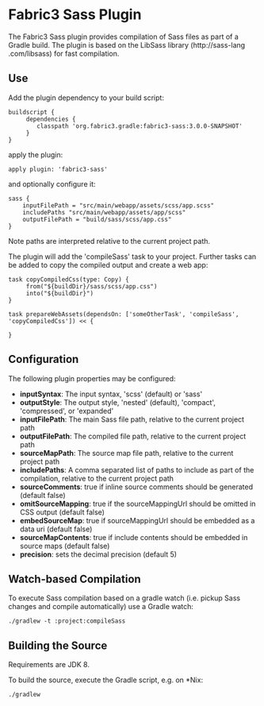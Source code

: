 Fabric3 Sass Plugin
=========================

The Fabric3 Sass plugin provides compilation of Sass files as part of a Gradle build. The plugin is based on the LibSass library (http://sass-lang
.com/libsass) for fast compilation.   


Use
------------------------

Add the plugin dependency to your build script:
 
    buildscript {
         dependencies {
            classpath 'org.fabric3.gradle:fabric3-sass:3.0.0-SNAPSHOT'
         }
    }

apply the plugin:


    apply plugin: 'fabric3-sass'
    
and optionally configure it:
    
    sass {
        inputFilePath = "src/main/webapp/assets/scss/app.scss"
        includePaths "src/main/webapp/assets/app/scss"
        outputFilePath = "build/sass/scss/app.css"
    }
    
Note paths are interpreted relative to the current project path.

The plugin will add the 'compileSass' task to your project. Further tasks can be added to copy the compiled output and create a web app:

    task copyCompiledCss(type: Copy) {
         from("${buildDir}/sass/scss/app.css")
         into("${buildDir}")
    }

    task prepareWebAssets(dependsOn: ['someOtherTask', 'compileSass', 'copyCompiledCss']) << {

    }

Configuration
------------------------

The following plugin properties may be configured:

 - **inputSyntax**: The input syntax, 'scss' (default) or 'sass'  
 - **outputStyle**: The output style, 'nested' (default), 'compact', 'compressed', or 'expanded'
 - **inputFilePath**: The main Sass file path, relative to the current project path 
 - **outputFilePath**: The compiled file path, relative to the current project path 
 - **sourceMapPath**: The source map file path, relative to the current project path  
 - **includePaths**: A comma separated list of paths to include as part of the compilation,  relative to the current project path
 - **sourceComments**: true if inline source comments should be generated (default false)
 - **omitSourceMapping**: true if the sourceMappingUrl should be omitted in CSS output (default false)
 - **embedSourceMap**: true if sourceMappingUrl should be embedded as a data uri (default false)
 - **sourceMapContents**: true if include contents should be embedded in source maps (default false)
 - **precision**: sets the decimal precision (default 5)


Watch-based Compilation
------------------------

To execute Sass compilation based on a gradle watch (i.e. pickup Sass changes and compile automatically) use a Gradle watch:

    ./gradlew -t :project:compileSass


Building the Source
------------------------

Requirements are JDK 8.

To build the source, execute the Gradle script, e.g. on *Nix:

    ./gradlew 
